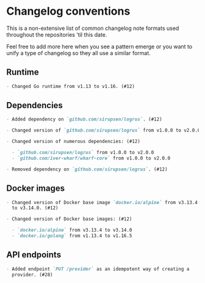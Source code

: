 # Changelog conventions

This is a non-extensive list of common changelog note formats used throughout
the repositories 'til this date.

Feel free to add more here when you see a pattern emerge or you want to unify
a type of changelog so they all use a similar format.

## Runtime

```markdown
- Changed Go runtime from v1.13 to v1.16. (#12)
```

## Dependencies

```markdown
- Added dependency on `github.com/sirupsen/logrus`. (#12)
```

```markdown
- Changed version of `github.com/sirupsen/logrus` from v1.0.0 to v2.0.0. (#12)
```

```markdown
- Changed version of numerous dependencies: (#12)

  - `github.com/sirupsen/logrus` from v1.0.0 to v2.0.0
  - `github.com/iver-wharf/wharf-core` from v1.0.0 to v2.0.0
```

```markdown
- Removed dependency on `github.com/sirupsen/logrus`. (#12)
```

## Docker images

```markdown
- Changed version of Docker base image `docker.io/alpine` from v3.13.4
  to v3.14.0. (#12)
```

```markdown
- Changed version of Docker base images: (#12)

  - `docker.io/alpine` from v3.13.4 to v3.14.0
  - `docker.io/golang` from v1.13.4 to v1.16.5
```

## API endpoints

```markdown
- Added endpoint `PUT /provider` as an idempotent way of creating a
  provider. (#28)
```
